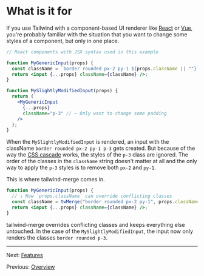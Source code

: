 # What is it for

If you use Tailwind with a component-based UI renderer like [React](https://reactjs.org) or [Vue](https://vuejs.org), you're probably familiar with the situation that you want to change some styles of a component, but only in one place.

```jsx
// React components with JSX syntax used in this example

function MyGenericInput(props) {
  const className = `border rounded px-2 py-1 ${props.className || ""}`;
  return <input {...props} className={className} />;
}

function MySlightlyModifiedInput(props) {
  return (
    <MyGenericInput
      {...props}
      className="p-3" // ← Only want to change some padding
    />
  );
}
```

When the `MySlightlyModifiedInput` is rendered, an input with the className `border rounded px-2 py-1 p-3` gets created. But because of the way the [CSS cascade](https://developer.mozilla.org/en-US/docs/Web/CSS/Cascade) works, the styles of the `p-3` class are ignored. The order of the classes in the `className` string doesn't matter at all and the only way to apply the `p-3` styles is to remove both `px-2` and `py-1`.

This is where tailwind-merge comes in.

```jsx
function MyGenericInput(props) {
  // ↓ Now `props.className` can override conflicting classes
  const className = twMerge("border rounded px-2 py-1", props.className);
  return <input {...props} className={className} />;
}
```

tailwind-merge overrides conflicting classes and keeps everything else untouched. In the case of the `MySlightlyModifiedInput`, the input now only renders the classes `border rounded p-3`.

---

Next: [Features](./features.md)

Previous: [Overview](../README.md)
